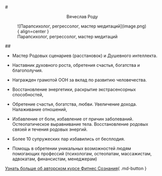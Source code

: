 
#<p style="text-align: center;">Вячеслав Роду</p>
<figure markdown>
![Парапсихолог, регрессолог, мастер медитаций](image.png){ align=center }
  <figcaption>Парапсихолог, регрессолог, мастер медитаций </figcaption>
</figure>


##<p style="text-align: center;"> </p>
 - Мастер Родовых сценариев (расстановок) и Душевного интеллекта.
 - Наставник духовного роста, обретения счастья, богатства и благополучия.
 - Награжден грамотой ООН за вклад по развитию человечества.
 
- Восстановление энергетики, раскрытие экстрасенсорных способностей,
- Обретение счастья, богатства, любви. Увеличение дохода. Налаживание отношений,
- Избавление от боли, избавление от причин заболеваний. Остеопатическое выравнивание тела. Восстановление родовых связей и течения родовых энергий.
- Более 10 супружеских пар избавились от бесплодия.
- Помощь в обретении уникальных возможностей людям помогающих профессий (психологам, остеопатам, массажистам,  адвокатам, финансистам, менеджерам)
 

[Узнать больше об авторском курсе Фитнес Сознания](https://centrkolo.autoweboffice.ru/?r=ordering/cart/as1&id=8&clean=true&lg=ru&Settings[hideColQuantity]=1&Settings[hideColDelete]=1){ .md-button }
